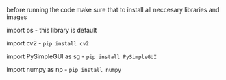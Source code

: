 before running the code make sure that to install all neccesary libraries and images 

import os - this library is default 

import cv2  - `pip install cv2`

import PySimpleGUI as sg - `pip install PySimpleGUI`

import numpy as np - `pip install numpy` 
